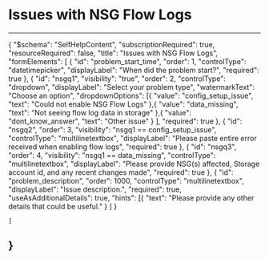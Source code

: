 <properties
	pageTitle="Issues with NSG Flow Logs"
	description="Issues with NSG Flow Logs"
	authors="damendo"
  ms.author="damendo"
	selfHelpType="problemScopingQuestions"
	supportTopicIds="32606424"
	productPesIds="16160"
	cloudEnvironments="public"
	schemaVersion="1"
	articleId="23f8d822-ea47-49a0-8638-95e9d8d1113f"
/>

# Issues with NSG Flow Logs
---
{
    "$schema": "SelfHelpContent",
		"subscriptionRequired": true,
		"resourceRequired": false,
    "title": "Issues with NSG Flow Logs",
    "formElements": [
			{
			"id": "problem_start_time",
					"order": 1,
					"controlType": "datetimepicker",
					"displayLabel": "When did the problem start?",
					"required": true
			},
			{
            "id": "nsgq1",
            "visibility": "true",
            "order": 2,
            "controlType": "dropdown",
            "displayLabel": "Select your problem type",
            "watermarkText": "Choose an option",
            "dropdownOptions": [{
                    "value": "config_setup_issue",
                    "text": "Could not enable NSG Flow Logs"
                },{
                    "value": "data_missing",
                    "text": "Not seeing flow log data in storage"
                },{
                    "value": "dont_know_answer",
                    "text": "Other issue"
                }
								],
            "required": true
        },
				{
            "id": "nsgq2",
            "order": 3,
						"visibility": "nsgq1 == config_setup_issue",
            "controlType": "multilinetextbox",
            "displayLabel": "Please paste entire error received when enabling flow logs",
            "required": true
        },
				{
						"id": "nsgq3",
						"order": 4,
						"visibility": "nsgq1 == data_missing",
						"controlType": "multilinetextbox",
						"displayLabel": "Please provide NSG(s) affected, Storage account id, and any recent changes made",
						"required": true
				},
				{
						"id": "problem_description",
						"order": 1000,
						"controlType": "multilinetextbox",
						"displayLabel": "Issue description.",
						"required": true,
						"useAsAdditionalDetails": true,
						"hints": [{
						"text": "Please provide any other details that could be useful."
											}
						]
				}

    ]
}
---
